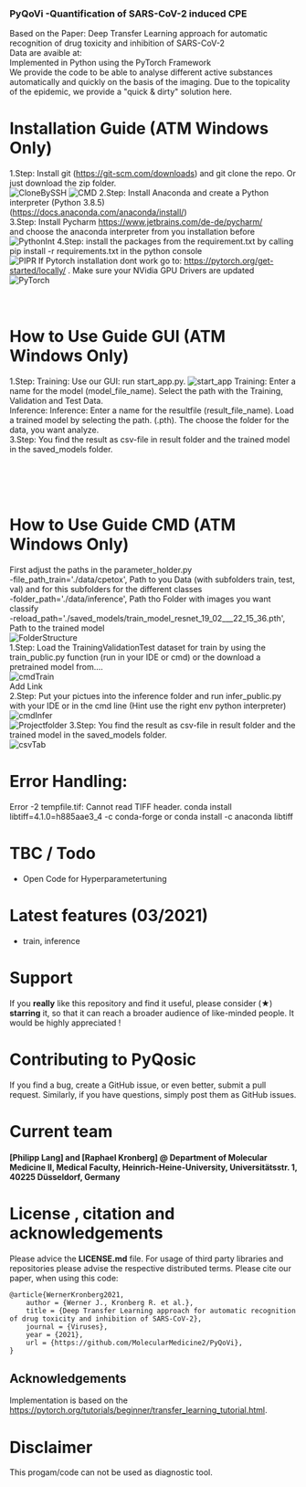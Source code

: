 ### PyQoVi -Quantification of SARS-CoV-2 induced CPE
Based on the Paper: Deep Transfer Learning approach for automatic recognition of drug toxicity and inhibition of SARS-CoV-2 <br>
Data are avaible at: <br>
Implemented in Python using the PyTorch Framework<br>
We provide the code to be able to analyse different active substances automatically and quickly on the basis of the imaging. Due to the topicality of the epidemic, we provide a "quick & dirty" solution here. 
<br>
# Installation Guide (ATM Windows Only)
1.Step: Install git (https://git-scm.com/downloads) and git clone the repo. Or just download the zip folder.<br>
<img src="/images/CloneBySSH.PNG" alt="CloneBySSH" title="CloneBySSH" />
<img src="/images/CMD.PNG" alt="CMD" title="CMD" />
2.Step: Install Anaconda and create a Python interpreter (Python 3.8.5) <br>
(https://docs.anaconda.com/anaconda/install/)<br>
3.Step: Install Pycharm https://www.jetbrains.com/de-de/pycharm/ <br> and choose the anaconda interpreter from you installation before
<img src="/images/PythonInt.PNG" alt="PythonInt" title="PythonInterpreter auswaehlen" />
4.Step: install the packages from the requirement.txt by calling pip install -r requirements.txt in the python console <br>
<img src="/images/PIPR.PNG" alt="PIPR" title="PIPR" />
If Pytorch installation dont work go to: https://pytorch.org/get-started/locally/ . Make sure your NVidia GPU Drivers are updated<br>
<img src="/images/PyTorch.PNG" alt="PyTorch" title="PyTorchConfig" />
<br>
<br>
<br>
# How to Use Guide GUI (ATM Windows Only)
1.Step: Training: Use our GUI: run start_app.py. 
<img src="/images/start_app.PNG" alt="start_app" title="start_app" />
Training: Enter a name for the model (model_file_name). Select the path with the Training, Validation and Test Data.<br>
Inference: Inference: Enter a name for the resultfile (result_file_name). Load a trained model by selecting the path. (.pth). The choose the folder for the data, you want analyze.<br>
3.Step: You find the result as csv-file in result folder and the trained model in the saved_models folder. <br>
<br>
<br>
<br>
<br>
# How to Use Guide CMD (ATM Windows Only)
First adjust the paths in the parameter_holder.py <br>
-file_path_train='./data/cpetox', Path to you Data (with subfolders train, test, val) and for this subfolders for the different classes<br>
-folder_path='./data/inference', Path tho Folder with images you want classify <br>
-reload_path='./saved_models/train_model_resnet_19_02___22_15_36.pth', Path to the trained model <br>
<img src="/images/FolderStructure.PNG" alt="FolderStructure" title="FolderStructure" />
<br>
1.Step: Load the TrainingValidationTest dataset for train by using the train_public.py function (run in your IDE or cmd) or the download a pretrained model from.... <br>
<img src="/images/cmdTrain.PNG" alt="cmdTrain" title="cmdTrain" /> <br>
Add Link <br>
2.Step: Put your pictues into the inference folder and run infer_public.py with your IDE or in the cmd line (Hint use the right env python interpreter) <br>
<img src="/images/cmdInfer.PNG" alt="cmdInfer" title="cmdInfer" /> <br>
<img src="/images/ProjectFolder.PNG" alt="Projectfolder" title="Projectfolder" />
3.Step: You find the result as csv-file in result folder and the trained model in the saved_models folder. <br>
<img src="/images/csvTab.PNG" alt="csvTab" title="csvResultFile" />

# Error Handling:
Error -2 tempfile.tif: Cannot read TIFF header. conda install libtiff=4.1.0=h885aae3_4 -c conda-forge or  conda install -c anaconda libtiff<br>

# TBC / Todo
- Open Code for Hyperparametertuning

# Latest features (03/2021)
- train, inference

# Support 
If you **really** like this repository and find it useful, please consider (★) **starring** it, so that it can reach a broader audience of like-minded people. It would be highly appreciated !

# Contributing to PyQosic
If you find a bug, create a GitHub issue, or even better, submit a pull request. Similarly, if you have questions, simply post them as GitHub issues. 

# Current team

#### [Philipp Lang] and [Raphael Kronberg] @ Department of Molecular Medicine II, Medical Faculty, Heinrich-Heine-University, Universitätsstr. 1, 40225 Düsseldorf, Germany

# License , citation and acknowledgements
Please advice the **LICENSE.md** file. For usage of third party libraries and repositories please advise the respective distributed terms. Please cite our paper, when using this code:

```
@article{WernerKronberg2021,
    author = {Werner J., Kronberg R. et al.},
    title = {Deep Transfer Learning approach for automatic recognition of drug toxicity and inhibition of SARS-CoV-2},
    journal = {Viruses},
    year = {2021},
    url = {https://github.com/MolecularMedicine2/PyQoVi},
}
```
## Acknowledgements
Implementation is based on the https://pytorch.org/tutorials/beginner/transfer_learning_tutorial.html.

# Disclaimer
This progam/code can not be used as diagnostic tool.
